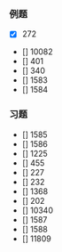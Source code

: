 ### 例题
- [x] 272
- [] 10082
- [] 401
- [] 340
- [] 1583
- [] 1584
### 习题
- [] 1585
- [] 1586
- [] 1225
- [] 455
- [] 227
- [] 232
- [] 1368
- [] 202
- [] 10340
- [] 1587
- [] 1588
- [] 11809
